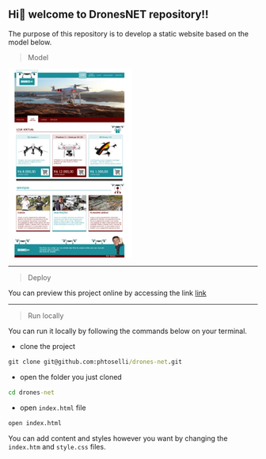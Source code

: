 ## Hi👋 welcome to DronesNET repository!!

The purpose of this repository is to develop a static website based on the model below.

> Model

<img src="modelo.png" width="250px"/>

---

> Deploy

You can preview this project online by accessing the link [link](link)

---

> Run locally

You can run it locally by following the commands below on your terminal.

- clone the project

```cmd
git clone git@github.com:phtoselli/drones-net.git
```

- open the folder you just cloned

```cmd
cd drones-net
```

- open `index.html` file

```cmd
open index.html
```

You can add content and styles however you want by changing the `index.htm` and `style.css` files.
